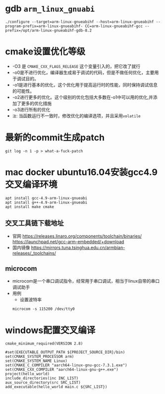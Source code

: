 # gdb `arm_linux_gnuabi`

```shell
./configure --target=arm-linux-gnueabihf --host=arm-linux-gnueabihf --program-prefix=arm-linux-gnueabihf- CC=arm-linux-gnueabihf-gcc --prefix=/opt/arm-linux-gnueabihf-gdb-8.2
```

# cmake设置优化等级

- -O3 是 `CMAKE_CXX_FLAGS_RELEASE` 这个变量引入的，把它改了就行
- -o0是不进行优化，编译器生成易于调试的代码，但是不做任何优化，主要用于调试目的。
- -o1是进行基本的优化，这个优化用于提高运行时的性能，同时保持调试信息的可能性。
- -o2进行更多的优化。这个级别的优化包括大多数在-o1中可以用的优化,并添加了更多的优化措施
- -o3进行所有的优化
- `注`: 当函数运行不一致时，修改优化的编译选项，并且采用`volatile`

# 最新的commit生成patch

```shell
git log -n 1 -p > what-a-fuck-patch
```

# mac docker ubuntu16.04安装gcc4.9交叉编译环境

```shell
apt install gcc-4.9-arm-linux-gnueabi
apt install g++-4.9-arm-linux-gnueabi 
apt install make cmake
```

## 交叉工具链下载地址

- 官网 https://releases.linaro.org/components/toolchain/binaries/
  https://launchpad.net/gcc-arm-embedded/+download
- 国内镜像 https://mirrors.tuna.tsinghua.edu.cn/armbian-releases/_toolchains/

## microcom

- microcom是一个串口调试指令，经常用于串口调试，相当于linux自带的串口调试助手
- 用例
  - 设置波特率
  ```
  microcom -s 115200 /dev/tty0
  ```

# windows配置交叉编译

```
cmake_minimum_required(VERSION 2.8)

#set(EXECUTABLE_OUTPUT_PATH ${PROJECT_SOURCE_DIR}/bin)
set(CMAKE_SYSTEM_PROCESSOR arm)
set(CMAKE_SYSTEM_NAME Linux)
set(CMAKE_C_COMPILER "aarch64-linux-gnu-gcc-7.3.1.exe")
set(CMAKE_CXX_COMPILER "aarch64-linux-gnu-g++.exe")
project(hello_world)
include_directories(inc INC_LIST)
aux_source_directory(src SRC_LIST)
add_executable(hello_world main.c ${SRC_LIST})
```
